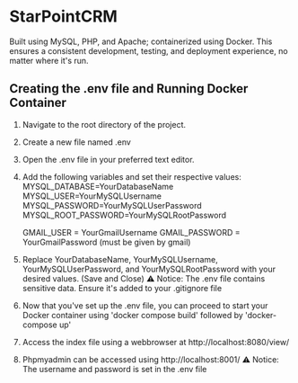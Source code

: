 # StarPointCRM
Built using MySQL, PHP, and Apache; containerized using Docker. This ensures a consistent development, testing, and deployment experience, no matter where it's run.

## Creating the .env file and Running Docker Container
1. Navigate to the root directory of the project.
2. Create a new file named .env
3. Open the .env file in your preferred text editor.
4. Add the following variables and set their respective values:
    MYSQL_DATABASE=YourDatabaseName
    MYSQL_USER=YourMySQLUsername
    MYSQL_PASSWORD=YourMySQLUserPassword
    MYSQL_ROOT_PASSWORD=YourMySQLRootPassword
   
    GMAIL_USER = YourGmailUsername
    GMAIL_PASSWORD = YourGmailPassword (must be given by gmail)


6. Replace YourDatabaseName, YourMySQLUsername, YourMySQLUserPassword, and YourMySQLRootPassword with your desired values. (Save and Close)
    ⚠️ Notice: The .env file contains sensitive data. Ensure it's added to your .gitignore file
7. Now that you've set up the .env file, you can proceed to start your Docker container using 'docker compose build' followed by 'docker-compose up'

8. Access the index file using a webbrowser at http://localhost:8080/view/
9. Phpmyadmin can be accessed using http://localhost:8001/
    ⚠️ Notice: The username and password is set in the .env file

